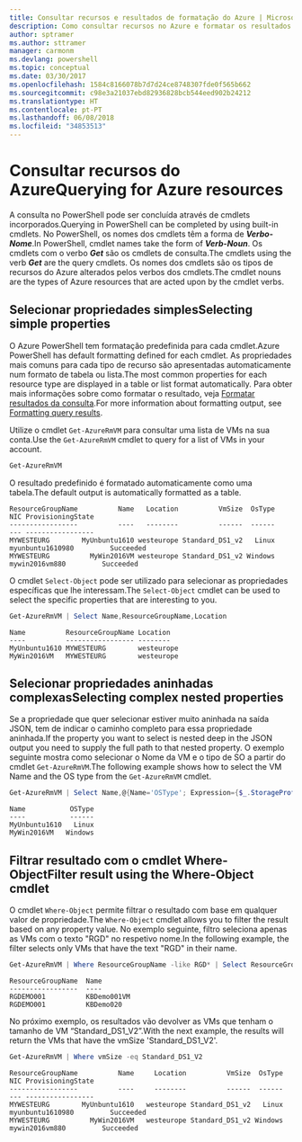 ```yaml
---
title: Consultar recursos e resultados de formatação do Azure | Microsoft Docs
description: Como consultar recursos no Azure e formatar os resultados.
author: sptramer
ms.author: sttramer
manager: carmonm
ms.devlang: powershell
ms.topic: conceptual
ms.date: 03/30/2017
ms.openlocfilehash: 1584c8166078b7d7d24ce8748307fde0f565b662
ms.sourcegitcommit: c98e3a21037ebd82936828bcb544eed902b24212
ms.translationtype: HT
ms.contentlocale: pt-PT
ms.lasthandoff: 06/08/2018
ms.locfileid: "34853513"
---
```

# <a name="querying-for-azure-resources"></a><span data-ttu-id="3b8ed-103">Consultar recursos do Azure</span><span class="sxs-lookup"><span data-stu-id="3b8ed-103">Querying for Azure resources</span></span>

<span data-ttu-id="3b8ed-104">A consulta no PowerShell pode ser concluída através de cmdlets incorporados.</span><span class="sxs-lookup"><span data-stu-id="3b8ed-104">Querying in PowerShell can be completed by using built-in cmdlets.</span></span> <span data-ttu-id="3b8ed-105">No PowerShell, os nomes dos cmdlets têm a forma de  **_Verbo-Nome_**.</span><span class="sxs-lookup"><span data-stu-id="3b8ed-105">In PowerShell, cmdlet names take the form of **_Verb-Noun_**.</span></span> <span data-ttu-id="3b8ed-106">Os cmdlets com o verbo **_Get_** são os cmdlets de consulta.</span><span class="sxs-lookup"><span data-stu-id="3b8ed-106">The cmdlets using the verb **_Get_** are the query cmdlets.</span></span> <span data-ttu-id="3b8ed-107">Os nomes dos cmdlets são os tipos de recursos do Azure alterados pelos verbos dos cmdlets.</span><span class="sxs-lookup"><span data-stu-id="3b8ed-107">The cmdlet nouns are the types of Azure resources that are acted upon by the cmdlet verbs.</span></span>


## <a name="selecting-simple-properties"></a><span data-ttu-id="3b8ed-108">Selecionar propriedades simples</span><span class="sxs-lookup"><span data-stu-id="3b8ed-108">Selecting simple properties</span></span>

<span data-ttu-id="3b8ed-109">O Azure PowerShell tem formatação predefinida para cada cmdlet.</span><span class="sxs-lookup"><span data-stu-id="3b8ed-109">Azure PowerShell has default formatting defined for each cmdlet.</span></span> <span data-ttu-id="3b8ed-110">As propriedades mais comuns para cada tipo de recurso são apresentadas automaticamente num formato de tabela ou lista.</span><span class="sxs-lookup"><span data-stu-id="3b8ed-110">The most common properties for each resource type are displayed in a table or list format automatically.</span></span> <span data-ttu-id="3b8ed-111">Para obter mais informações sobre como formatar o resultado, veja [Formatar resultados da consulta](formatting-output.md).</span><span class="sxs-lookup"><span data-stu-id="3b8ed-111">For more information about formatting output, see [Formatting query results](formatting-output.md).</span></span>

<span data-ttu-id="3b8ed-112">Utilize o cmdlet `Get-AzureRmVM` para consultar uma lista de VMs na sua conta.</span><span class="sxs-lookup"><span data-stu-id="3b8ed-112">Use the `Get-AzureRmVM` cmdlet to query for a list of VMs in your account.</span></span>

```powershell
Get-AzureRmVM
```

<span data-ttu-id="3b8ed-113">O resultado predefinido é formatado automaticamente como uma tabela.</span><span class="sxs-lookup"><span data-stu-id="3b8ed-113">The default output is automatically formatted as a table.</span></span>

```
ResourceGroupName          Name   Location          VmSize  OsType              NIC ProvisioningState
-----------------          ----   --------          ------  ------              --- -----------------
MYWESTEURG        MyUnbuntu1610 westeurope Standard_DS1_v2   Linux myunbuntu1610980         Succeeded
MYWESTEURG          MyWin2016VM westeurope Standard_DS1_v2 Windows   mywin2016vm880         Succeeded
```

<span data-ttu-id="3b8ed-114">O cmdlet `Select-Object` pode ser utilizado para selecionar as propriedades específicas que lhe interessam.</span><span class="sxs-lookup"><span data-stu-id="3b8ed-114">The `Select-Object` cmdlet can be used to select the specific properties that are interesting to you.</span></span>

```powershell
Get-AzureRmVM | Select Name,ResourceGroupName,Location
```

```
Name          ResourceGroupName Location
----          ----------------- --------
MyUnbuntu1610 MYWESTEURG        westeurope
MyWin2016VM   MYWESTEURG        westeurope
```

## <a name="selecting-complex-nested-properties"></a><span data-ttu-id="3b8ed-115">Selecionar propriedades aninhadas complexas</span><span class="sxs-lookup"><span data-stu-id="3b8ed-115">Selecting complex nested properties</span></span>

<span data-ttu-id="3b8ed-116">Se a propriedade que quer selecionar estiver muito aninhada na saída JSON, tem de indicar o caminho completo para essa propriedade aninhada.</span><span class="sxs-lookup"><span data-stu-id="3b8ed-116">If the property you want to select is nested deep in the JSON output you need to supply the full path to that nested property.</span></span> <span data-ttu-id="3b8ed-117">O exemplo seguinte mostra como selecionar o Nome da VM e o tipo de SO a partir do cmdlet `Get-AzureRmVM`.</span><span class="sxs-lookup"><span data-stu-id="3b8ed-117">The following example shows how to select the VM Name and the OS type from the `Get-AzureRmVM` cmdlet.</span></span>

```powershell
Get-AzureRmVM | Select Name,@{Name='OSType'; Expression={$_.StorageProfile.OSDisk.OSType}}
```

```
Name           OSType
----           ------
MyUnbuntu1610   Linux
MyWin2016VM   Windows
```

## <a name="filter-result-using-the-where-object-cmdlet"></a><span data-ttu-id="3b8ed-118">Filtrar resultado com o cmdlet Where-Object</span><span class="sxs-lookup"><span data-stu-id="3b8ed-118">Filter result using the Where-Object cmdlet</span></span>

<span data-ttu-id="3b8ed-119">O cmdlet `Where-Object` permite filtrar o resultado com base em qualquer valor de propriedade.</span><span class="sxs-lookup"><span data-stu-id="3b8ed-119">The `Where-Object` cmdlet allows you to filter the result based on any property value.</span></span> <span data-ttu-id="3b8ed-120">No exemplo seguinte, filtro seleciona apenas as VMs com o texto "RGD" no respetivo nome.</span><span class="sxs-lookup"><span data-stu-id="3b8ed-120">In the following example, the filter selects only VMs that have the text "RGD" in their name.</span></span>

```powershell
Get-AzureRmVM | Where ResourceGroupName -like RGD* | Select ResourceGroupName,Name
```

```
ResourceGroupName  Name
-----------------  ----
RGDEMO001          KBDemo001VM
RGDEMO001          KBDemo020
```

<span data-ttu-id="3b8ed-121">No próximo exemplo, os resultados vão devolver as VMs que tenham o tamanho de VM “Standard_DS1_V2”.</span><span class="sxs-lookup"><span data-stu-id="3b8ed-121">With the next example, the results will return the VMs that have the vmSize 'Standard_DS1_V2'.</span></span>

```powershell
Get-AzureRmVM | Where vmSize -eq Standard_DS1_V2
```

```
ResourceGroupName          Name     Location          VmSize  OsType              NIC ProvisioningState
-----------------          ----     --------          ------  ------              --- -----------------
MYWESTEURG        MyUnbuntu1610   westeurope Standard_DS1_v2   Linux myunbuntu1610980         Succeeded
MYWESTEURG          MyWin2016VM   westeurope Standard_DS1_v2 Windows   mywin2016vm880         Succeeded
```

